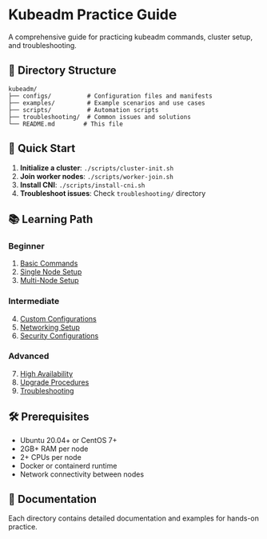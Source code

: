 # Kubeadm Practice Guide

A comprehensive guide for practicing kubeadm commands, cluster setup, and troubleshooting.

## 📁 Directory Structure

```
kubeadm/
├── configs/          # Configuration files and manifests
├── examples/         # Example scenarios and use cases
├── scripts/          # Automation scripts
├── troubleshooting/  # Common issues and solutions
└── README.md        # This file
```

## 🚀 Quick Start

1. **Initialize a cluster**: `./scripts/cluster-init.sh`
2. **Join worker nodes**: `./scripts/worker-join.sh`
3. **Install CNI**: `./scripts/install-cni.sh`
4. **Troubleshoot issues**: Check `troubleshooting/` directory

## 📚 Learning Path

### Beginner
1. [Basic Commands](examples/01-basic-commands.md)
2. [Single Node Setup](examples/02-single-node.md)
3. [Multi-Node Setup](examples/03-multi-node.md)

### Intermediate
4. [Custom Configurations](configs/)
5. [Networking Setup](examples/04-networking.md)
6. [Security Configurations](examples/05-security.md)

### Advanced
7. [High Availability](examples/06-ha-setup.md)
8. [Upgrade Procedures](examples/07-upgrades.md)
9. [Troubleshooting](troubleshooting/)

## 🛠 Prerequisites

- Ubuntu 20.04+ or CentOS 7+
- 2GB+ RAM per node
- 2+ CPUs per node
- Docker or containerd runtime
- Network connectivity between nodes

## 📖 Documentation

Each directory contains detailed documentation and examples for hands-on practice.
